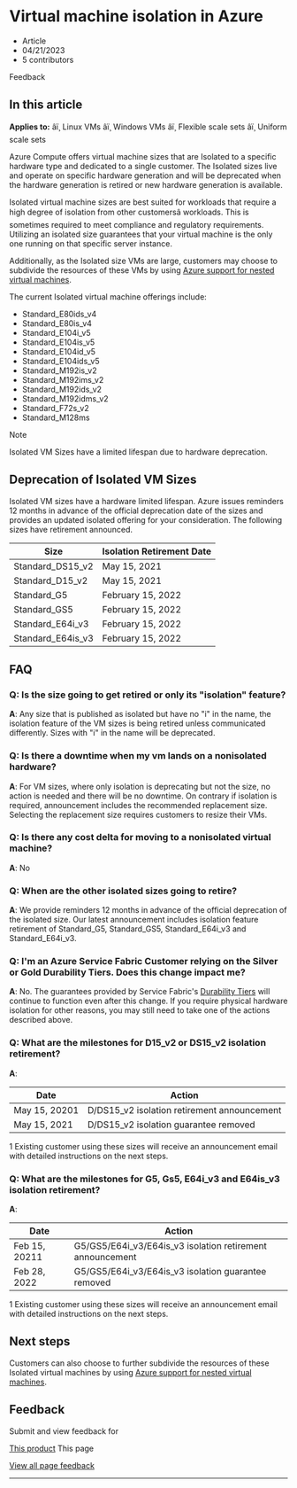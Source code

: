 # Virtual machine isolation in Azure

* Article
* 04/21/2023
* 5 contributors

Feedback

## In this article

**Applies to:** âï¸ Linux VMs âï¸ Windows VMs âï¸ Flexible scale sets âï¸ Uniform scale sets

Azure Compute offers virtual machine sizes that are Isolated to a specific hardware type and dedicated to a single customer. The Isolated sizes live and operate on specific hardware generation and will be deprecated when the hardware generation is retired or new hardware generation is available.

Isolated virtual machine sizes are best suited for workloads that require a high degree of isolation from other customersâ workloads. This is sometimes required to meet compliance and regulatory requirements. Utilizing an isolated size guarantees that your virtual machine is the only one running on that specific server instance.

Additionally, as the Isolated size VMs are large, customers may choose to subdivide the resources of these VMs by using [Azure support for nested virtual machines](https://azure.microsoft.com/blog/nested-virtualization-in-azure/).

The current Isolated virtual machine offerings include:

* Standard\_E80ids\_v4
* Standard\_E80is\_v4
* Standard\_E104i\_v5
* Standard\_E104is\_v5
* Standard\_E104id\_v5
* Standard\_E104ids\_v5
* Standard\_M192is\_v2
* Standard\_M192ims\_v2
* Standard\_M192ids\_v2
* Standard\_M192idms\_v2
* Standard\_F72s\_v2
* Standard\_M128ms

Note

Isolated VM Sizes have a limited lifespan due to hardware deprecation.

## Deprecation of Isolated VM Sizes

Isolated VM sizes have a hardware limited lifespan. Azure issues reminders 12 months in advance of the official deprecation date of the sizes and provides an updated isolated offering for your consideration. The following sizes have retirement announced.

| Size | Isolation Retirement Date |
| --- | --- |
| Standard\_DS15\_v2 | May 15, 2021 |
| Standard\_D15\_v2 | May 15, 2021 |
| Standard\_G5 | February 15, 2022 |
| Standard\_GS5 | February 15, 2022 |
| Standard\_E64i\_v3 | February 15, 2022 |
| Standard\_E64is\_v3 | February 15, 2022 |

## FAQ

### Q: Is the size going to get retired or only its "isolation" feature?

**A**: Any size that is published as isolated but have no "i" in the name, the isolation feature of the VM sizes is being retired unless communicated differently. Sizes with "i" in the name will be deprecated.

### Q: Is there a downtime when my vm lands on a nonisolated hardware?

**A**: For VM sizes, where only isolation is deprecating but not the size, no action is needed and there will be no downtime.
On contrary if isolation is required, announcement includes the recommended replacement size. Selecting the replacement size requires customers to resize their VMs.

### Q: Is there any cost delta for moving to a nonisolated virtual machine?

**A**: No

### Q: When are the other isolated sizes going to retire?

**A**: We provide reminders 12 months in advance of the official deprecation of the isolated size. Our latest announcement includes isolation feature retirement of Standard\_G5, Standard\_GS5, Standard\_E64i\_v3 and Standard\_E64i\_v3.

### Q: I'm an Azure Service Fabric Customer relying on the Silver or Gold Durability Tiers. Does this change impact me?

**A**: No. The guarantees provided by Service Fabric's [Durability Tiers](../service-fabric/service-fabric-cluster-capacity#durability-characteristics-of-the-cluster) will continue to function even after this change. If you require physical hardware isolation for other reasons, you may still need to take one of the actions described above.

### Q: What are the milestones for D15\_v2 or DS15\_v2 isolation retirement?

**A**:

| Date | Action |
| --- | --- |
| May 15, 20201 | D/DS15\_v2 isolation retirement announcement |
| May 15, 2021 | D/DS15\_v2 isolation guarantee removed |

1 Existing customer using these sizes will receive an announcement email with detailed instructions on the next steps.

### Q: What are the milestones for G5, Gs5, E64i\_v3 and E64is\_v3 isolation retirement?

**A**:

| Date | Action |
| --- | --- |
| Feb 15, 20211 | G5/GS5/E64i\_v3/E64is\_v3 isolation retirement announcement |
| Feb 28, 2022 | G5/GS5/E64i\_v3/E64is\_v3 isolation guarantee removed |

1 Existing customer using these sizes will receive an announcement email with detailed instructions on the next steps.

## Next steps

Customers can also choose to further subdivide the resources of these Isolated virtual machines by using [Azure support for nested virtual machines](https://azure.microsoft.com/blog/nested-virtualization-in-azure/).

## Feedback

Submit and view feedback for

[This product](https://feedback.azure.com/d365community/forum/ec2f1827-be25-ec11-b6e6-000d3a4f0f1c)
This page

[View all page feedback](https://github.com/MicrosoftDocs/azure-docs/issues)

---
